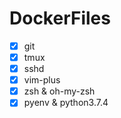 # DockerFiles

- [x] git
- [x] tmux
- [x] sshd
- [x] vim-plus
- [x] zsh & oh-my-zsh
- [x] pyenv & python3.7.4
